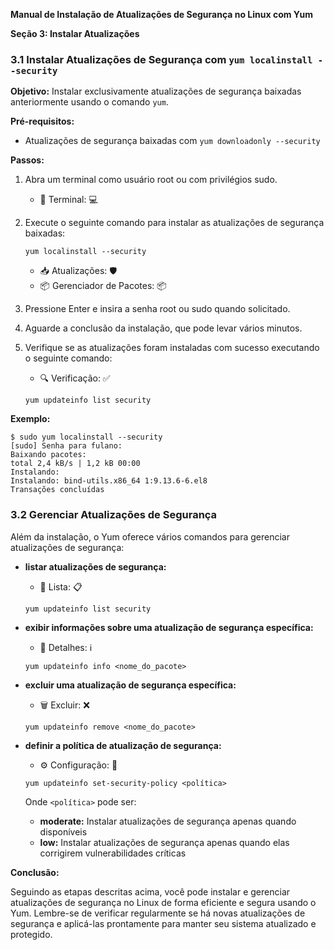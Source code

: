 **Manual de Instalação de Atualizações de Segurança no Linux com Yum**

**Seção 3: Instalar Atualizações**

### 3.1 Instalar Atualizações de Segurança com `yum localinstall --security`

**Objetivo:** Instalar exclusivamente atualizações de segurança baixadas anteriormente usando o comando `yum`.

**Pré-requisitos:**

- Atualizações de segurança baixadas com `yum downloadonly --security`

**Passos:**

1. Abra um terminal como usuário root ou com privilégios sudo.
   - 🤖 Terminal: 💻
2. Execute o seguinte comando para instalar as atualizações de segurança baixadas:

   ```
   yum localinstall --security
   ```

   - 📥 Atualizações: 🛡️
   - 📦 Gerenciador de Pacotes: 📦

3. Pressione Enter e insira a senha root ou sudo quando solicitado.
4. Aguarde a conclusão da instalação, que pode levar vários minutos.
5. Verifique se as atualizações foram instaladas com sucesso executando o seguinte comando:
   - 🔍 Verificação: ✅

   ```
   yum updateinfo list security
   ```

**Exemplo:**

```
$ sudo yum localinstall --security
[sudo] Senha para fulano:
Baixando pacotes:
total 2,4 kB/s | 1,2 kB 00:00
Instalando:
Instalando: bind-utils.x86_64 1:9.13.6-6.el8                  
Transações concluídas
```

### 3.2 Gerenciar Atualizações de Segurança

Além da instalação, o Yum oferece vários comandos para gerenciar atualizações de segurança:

- **listar atualizações de segurança:**
   - 📃 Lista: 📋

   ```
   yum updateinfo list security
   ```

- **exibir informações sobre uma atualização de segurança específica:**
   - 🔎 Detalhes: ℹ️

   ```
   yum updateinfo info <nome_do_pacote>
   ```

- **excluir uma atualização de segurança específica:**
   - 🗑️ Excluir: ❌

   ```
   yum updateinfo remove <nome_do_pacote>
   ```

- **definir a política de atualização de segurança:**
   - ⚙️ Configuração: 🔧

   ```
   yum updateinfo set-security-policy <política>
   ```

   Onde `<política>` pode ser:

   - **moderate:** Instalar atualizações de segurança apenas quando disponíveis
   - **low:** Instalar atualizações de segurança apenas quando elas corrigirem vulnerabilidades críticas

**Conclusão:**

Seguindo as etapas descritas acima, você pode instalar e gerenciar atualizações de segurança no Linux de forma eficiente e segura usando o Yum. Lembre-se de verificar regularmente se há novas atualizações de segurança e aplicá-las prontamente para manter seu sistema atualizado e protegido.